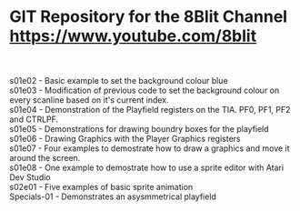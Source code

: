 # GIT Repository for the 8Blit Channel https://www.youtube.com/8blit
\
\
s01e02 - Basic example to set the background colour blue\
s01e03 - Modification of previous code to set the background colour on every scanline based on it's current index.\
s01e04 - Demonstration of the Playfield registers on the TIA. PF0, PF1, PF2 and CTRLPF.\
s01e05 - Demonstrations for drawing boundry boxes for the playfield\
s01e06 - Drawing Graphics with the Player Graphics registers\
s01e07 - Four examples to demostrate how to draw a graphics and move it around the screen.\
s01e08 - One example to demostrate how to use a sprite editor with Atari Dev Studio\
s02e01 - Five examples of basic sprite animation\
Specials-01 - Demonstrates an asysmmetrical playfield


